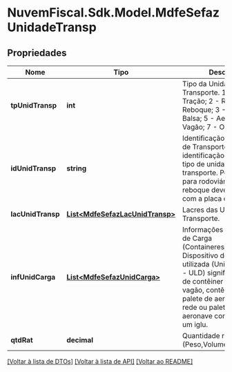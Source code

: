 # NuvemFiscal.Sdk.Model.MdfeSefazUnidadeTransp

## Propriedades

Nome | Tipo | Descrição | Comentários
------------ | ------------- | ------------- | -------------
**tpUnidTransp** | **int** | Tipo da Unidade de Transporte.  1 - Rodoviário Tração;    2 - Rodoviário Reboque;    3 - Navio;    4 - Balsa;    5 - Aeronave;    6 - Vagão;    7 - Outros. | 
**idUnidTransp** | **string** | Identificação da Unidade de Transporte.  Informar a identificação conforme o tipo de unidade de transporte.  Por exemplo: para rodoviário tração ou reboque deverá preencher com a placa do veículo. | 
**lacUnidTransp** | [**List&lt;MdfeSefazLacUnidTransp&gt;**](MdfeSefazLacUnidTransp.md) | Lacres das Unidades de Transporte. | [optional] 
**infUnidCarga** | [**List&lt;MdfeSefazUnidCarga&gt;**](MdfeSefazUnidCarga.md) | Informações das Unidades de Carga (Containeres/ULD/Outros).  Dispositivo de carga utilizada (Unit Load Device - ULD) significa todo tipo de contêiner de carga, vagão, contêiner de avião, palete de aeronave com rede ou palete de aeronave com rede sobre um iglu. | [optional] 
**qtdRat** | **decimal** | Quantidade rateada (Peso,Volume). | [optional] 

[[Voltar à lista de DTOs]](../README.md#documentation-for-models) [[Voltar à lista de API]](../README.md#documentation-for-api-endpoints) [[Voltar ao README]](../README.md)

